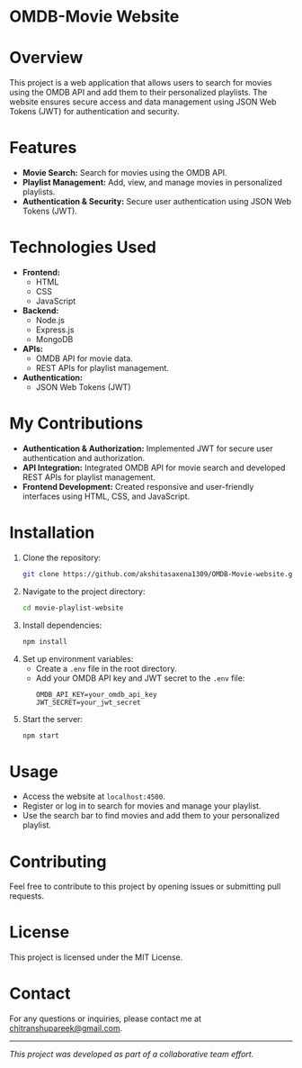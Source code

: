 # OMDB-Movie Website

# Overview
This project is a web application that allows users to search for movies using the OMDB API and add them to their personalized playlists. The website ensures secure access and data management using JSON Web Tokens (JWT) for authentication and security.

# Features
- **Movie Search:** Search for movies using the OMDB API.
- **Playlist Management:** Add, view, and manage movies in personalized playlists.
- **Authentication & Security:** Secure user authentication using JSON Web Tokens (JWT).

# Technologies Used
- **Frontend:**
  - HTML
  - CSS
  - JavaScript
- **Backend:**
  - Node.js
  - Express.js
  - MongoDB
- **APIs:**
  - OMDB API for movie data.
  - REST APIs for playlist management.
- **Authentication:**
  - JSON Web Tokens (JWT)

# My Contributions
- **Authentication & Authorization:** Implemented JWT for secure user authentication and authorization.
- **API Integration:** Integrated OMDB API for movie search and developed REST APIs for playlist management.
- **Frontend Development:** Created responsive and user-friendly interfaces using HTML, CSS, and JavaScript.

# Installation
1. Clone the repository:
    ```sh
    git clone https://github.com/akshitasaxena1309/OMDB-Movie-website.git
    ```
2. Navigate to the project directory:
    ```sh
    cd movie-playlist-website
    ```
3. Install dependencies:
    ```sh
    npm install
    ```
4. Set up environment variables:
    - Create a `.env` file in the root directory.
    - Add your OMDB API key and JWT secret to the `.env` file:
        ```
        OMDB_API_KEY=your_omdb_api_key
        JWT_SECRET=your_jwt_secret
        ```
5. Start the server:
    ```sh
    npm start
    ```

# Usage
- Access the website at `localhost:4500`.
- Register or log in to search for movies and manage your playlist.
- Use the search bar to find movies and add them to your personalized playlist.

# Contributing
Feel free to contribute to this project by opening issues or submitting pull requests.

# License
This project is licensed under the MIT License.

# Contact
For any questions or inquiries, please contact me at chitranshupareek@gmail.com.

---

*This project was developed as part of a collaborative team effort.*
